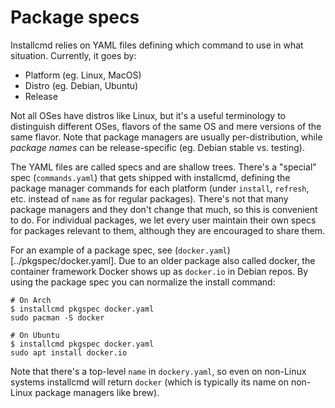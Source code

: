 # Package specs
Installcmd relies on YAML files defining which command to use in what situation. Currently, it goes by:

* Platform (eg. Linux, MacOS)
* Distro (eg. Debian, Ubuntu)
* Release

Not all OSes have distros like Linux, but it's a useful terminology to distinguish different OSes, flavors of the same OS and mere versions of the same flavor. Note that package managers are usually per-distribution, while *package names* can be release-specific (eg. Debian stable vs. testing).

The YAML files are called specs and are shallow trees. There's a "special" spec (`commands.yaml`) that gets shipped with installcmd, defining the package manager commands for each platform (under `install`, `refresh`, etc. instead of `name` as for regular packages). There's not that many package managers and they don't change that much, so this is convenient to do. For individual packages, we let every user maintain their own specs for packages relevant to them, although they are encouraged to share them.

For an example of a package spec, see (`docker.yaml`)[../pkgspec/docker.yaml]. Due to an older package also called docker, the container framework Docker shows up as `docker.io` in Debian repos. By using the package spec you can normalize the install command:
```
# On Arch
$ installcmd pkgspec docker.yaml
sudo pacman -S docker

# On Ubuntu
$ installcmd pkgspec docker.yaml
sudo apt install docker.io
``` 

Note that there's a top-level `name` in `dockery.yaml`, so even on non-Linux systems installcmd will return `docker` (which is typically its name on non-Linux package managers like brew).
